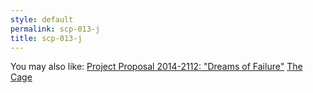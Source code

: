 ```yaml
---
style: default
permalink: scp-013-j
title: scp-013-j
---
```

You may also like:
[Project Proposal 2014-2112: "Dreams of Failure"](http://scp-wiki.net/project-proposal-2014-2112)
[The Cage](http://scp-wiki.net/the-cage)